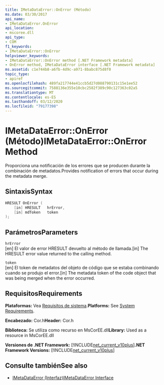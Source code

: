 ```yaml
---
title: IMetaDataError::OnError (Método)
ms.date: 03/30/2017
api_name:
- IMetaDataError.OnError
api_location:
- mscoree.dll
api_type:
- COM
f1_keywords:
- IMetaDataError::OnError
helpviewer_keywords:
- IMetaDataError::OnError method [.NET Framework metadata]
- OnError method, IMetaDataError interface [.NET Framework metadata]
ms.assetid: c1e744b8-a6fb-4d9c-a971-8babc875d8f0
topic_type:
- apiref
ms.openlocfilehash: 489fa217744e41ccb5d27d088790131c15e1ee52
ms.sourcegitcommit: 7588136e355e10cbc2582f389c90c127363c02a5
ms.translationtype: MT
ms.contentlocale: es-ES
ms.lasthandoff: 03/12/2020
ms.locfileid: "79177398"
---
```

# <a name="imetadataerroronerror-method"></a><span data-ttu-id="e57f2-102">IMetaDataError::OnError (Método)</span><span class="sxs-lookup"><span data-stu-id="e57f2-102">IMetaDataError::OnError Method</span></span>
<span data-ttu-id="e57f2-103">Proporciona una notificación de los errores que se producen durante la combinación de metadatos.</span><span class="sxs-lookup"><span data-stu-id="e57f2-103">Provides notification of errors that occur during the metadata merge.</span></span>  
  
## <a name="syntax"></a><span data-ttu-id="e57f2-104">Sintaxis</span><span class="sxs-lookup"><span data-stu-id="e57f2-104">Syntax</span></span>  
  
```cpp  
HRESULT OnError (  
    [in] HRESULT   hrError,
    [in] mdToken   token  
);  
```  
  
## <a name="parameters"></a><span data-ttu-id="e57f2-105">Parámetros</span><span class="sxs-lookup"><span data-stu-id="e57f2-105">Parameters</span></span>  
 `hrError`  
 <span data-ttu-id="e57f2-106">[en] El valor de error HRESULT devuelto al método de llamada.</span><span class="sxs-lookup"><span data-stu-id="e57f2-106">[in] The HRESULT error value returned to the calling method.</span></span>  
  
 `token`  
 <span data-ttu-id="e57f2-107">[en] El token de metadatos del objeto de código que se estaba combinando cuando se produjo el error.</span><span class="sxs-lookup"><span data-stu-id="e57f2-107">[in] The metadata token of the code object that was being merged when the error occurred.</span></span>  
  
## <a name="requirements"></a><span data-ttu-id="e57f2-108">Requisitos</span><span class="sxs-lookup"><span data-stu-id="e57f2-108">Requirements</span></span>  
 <span data-ttu-id="e57f2-109">**Plataformas:** Vea [Requisitos de sistema](../../../../docs/framework/get-started/system-requirements.md).</span><span class="sxs-lookup"><span data-stu-id="e57f2-109">**Platforms:** See [System Requirements](../../../../docs/framework/get-started/system-requirements.md).</span></span>  
  
 <span data-ttu-id="e57f2-110">**Encabezado:** Cor.h</span><span class="sxs-lookup"><span data-stu-id="e57f2-110">**Header:** Cor.h</span></span>  
  
 <span data-ttu-id="e57f2-111">**Biblioteca:** Se utiliza como recurso en MsCorEE.dll</span><span class="sxs-lookup"><span data-stu-id="e57f2-111">**Library:** Used as a resource in MsCorEE.dll</span></span>  
  
 <span data-ttu-id="e57f2-112">**Versiones de .NET Framework:** [!INCLUDE[net_current_v10plus](../../../../includes/net-current-v10plus-md.md)]</span><span class="sxs-lookup"><span data-stu-id="e57f2-112">**.NET Framework Versions:** [!INCLUDE[net_current_v10plus](../../../../includes/net-current-v10plus-md.md)]</span></span>  
  
## <a name="see-also"></a><span data-ttu-id="e57f2-113">Consulte también</span><span class="sxs-lookup"><span data-stu-id="e57f2-113">See also</span></span>

- [<span data-ttu-id="e57f2-114">IMetaDataError (Interfaz)</span><span class="sxs-lookup"><span data-stu-id="e57f2-114">IMetaDataError Interface</span></span>](../../../../docs/framework/unmanaged-api/metadata/imetadataerror-interface.md)
